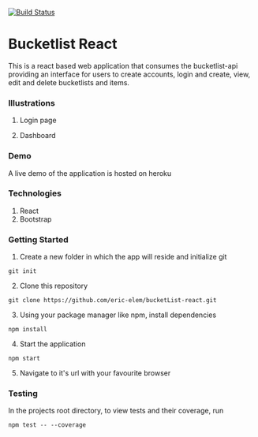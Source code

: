 [![Build Status](https://travis-ci.org/eric-elem/bucketlist-react.svg?branch=ft-authentication)](https://travis-ci.org/eric-elem/bucketlist-react)

# Bucketlist React

 This is a react based web application that consumes the bucketlist-api providing an interface for users to create accounts, login and create, view, edit and delete bucketlists and items.

### Illustrations
1. Login page

2. Dashboard

### Demo
A live demo of the application is hosted on heroku

### Technologies
1. React
2. Bootstrap

### Getting Started
1. Create a new folder in which the app will reside and initialize git
```
git init
```
2. Clone this repository 
```
git clone https://github.com/eric-elem/bucketList-react.git
```
3. Using your package manager like npm, install dependencies
```
npm install
```
4. Start the application
```
npm start
```
5. Navigate to it's url with your favourite browser

### Testing 
In the projects root directory, to view tests and their coverage, run 
```
npm test -- --coverage
```

